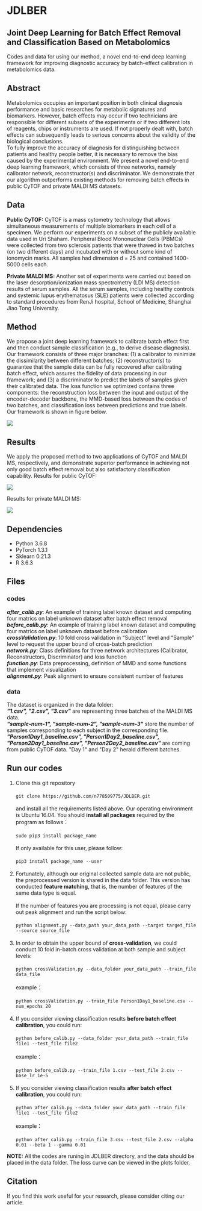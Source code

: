 # JDLBER
## Joint Deep Learning for Batch Effect Removal and Classification Based on Metabolomics

Codes and data for using our method, a novel end-to-end deep learning framework for improving diagnostic accuracy by batch-effect calibration in metabolomics data.

## Abstract
Metabolomics occupies an important position in both clinical diagnosis performance and basic researches for metabolic signatures and biomarkers. However, batch effects may occur if two technicians are responsible for different subsets of the experiments or if two different lots of reagents, chips or instruments are used. If not properly dealt with, batch effects can subsequently leads to serious concerns about the validity of the biological conclusions.<br />
To fully improve the accuracy of diagnosis for distinguishing between patients and healthy people better, it is necessary to remove the bias caused by the experimental environment. We present a novel end-to-end deep learning framework, which consists of three networks, namely calibrator network, reconstructor(s) and discriminator. We demonstrate that our algorithm outperforms existing methods for removing batch effects in public CyTOF and private MALDI MS datasets.

## Data
**Public CyTOF:** CyTOF is a mass cytometry technology that allows simultaneous measurements of multiple biomarkers in each cell of a specimen. We perform our experiments on a subset of the publicly available data used in Uri Shaham. Peripheral Blood Mononuclear Cells (PBMCs) were collected from two sclerosis patients that were thawed in two batches (on two different days) and incubated with or without some kind of ionomycin marks. All samples had dimension d = 25 and contained 1400-5000 cells each. 

**Private MALDI MS:** Another set of experiments were carried out based on the laser desorption/ionization mass spectrometry (LDI MS) detection results of serum samples. All the serum samples, including healthy controls and systemic lupus erythematosus (SLE) patients were collected according to standard procedures from RenJi hospital, School of Medicine, Shanghai Jiao Tong University. 

## Method
We propose a joint deep learning framework to calibrate batch effect first and then conduct sample classification (e.g., to derive disease diagnosis). Our framework consists of three major branches: (1) a calibrator to minimize the dissimilarity between different batches; (2) reconstructor(s) to guarantee that the sample data can be fully recovered after calibrating batch effect, which assures the fidelity of data processing in our framework; and (3) a discriminator to predict the labels of samples given their calibrated data. The loss function we optimized contains three components: the reconstruction loss between the input and output of the encoder-decoder backbone, the MMD-based loss between the codes of two batches, and classification loss between predictions and true labels. Our framework is shown in figure below.

![](illustration/network.png)

## Results
We apply the proposed method to two applications of CyTOF and MALDI MS, respectively, and demonstrate superior performance in achieving not only good batch effect removal but also satisfactory classification capability. 
Results for public CyTOF: 

![](illustration/CyTOF.png)

Results for private MALDI MS:

![](illustration/MALDI-MS.png)

## Dependencies
- Python 3.6.8<br />
- PyTorch 1.3.1<br />
- Sklearn 0.21.3<br />
- R 3.6.3<br />

## Files
### codes
***after_calib.py***: An example of training label known dataset and computing four matrics on label unknown dataset after batch effect removal<br />
***before_calib.py***: An example of training label known dataset and computing four matrics on label unknown dataset before calibration<br />
***crossValidation.py***: 10 fold cross validation in “Subject” level and “Sample” level to request the upper bound of cross-batch prediction<br />
***network.py***: Class definitions for three network architectures (Calibrator, Reconstructors, Discriminator) and loss function<br />
***function.py***: Data preprocessing, definition of MMD and some functions that implement visualization<br />
***alignment.py***: Peak alignment to ensure consistent number of features<br />

### data
The dataset is organized in the data folder:<br />
   ***"1.csv", "2.csv", "3.csv"*** are representing three batches of the MALDI MS data.<br />
   ***"sample-num-1", "sample-num-2", "sample-num-3"*** store the number of samples corresponding to each subject in the corresponding file.<br />
   ***"Person1Day1_baseline.csv", "Person1Day2_baseline.csv", "Person2Day1_baseline.csv", "Person2Day2_baseline.csv"*** are coming from public CyTOF data. "Day 1" and "Day 2" herald different batches.<br />

## Run our codes
1. Clone this git repository<br />   
   `git clone https://github.com/n778509775/JDLBER.git`<br />   
   and install all the requirements listed above. Our operating environment is Ubuntu 16.04. You should **install all packages** required by the program as follows：   <br />   
   `sudo pip3 install package_name`<br />   
   If only available for this user, please follow:<br />   
   `pip3 install package_name --user`  <br /> 
   <br />
2. Fortunately, although our original collected sample data are not public, the preprocessed version is shared in the data folder. This version has conducted **feature matching**, that is, the number of features of the same data type is equal.<br />   
   If the number of features you are processing is not equal, please carry out peak alignment and run the script below:<br /> 
   <br />
   `python alignment.py --data_path your_data_path --target target_file --source source_file`<br /> 
   <br />
3. In order to obtain the upper bound of **cross-validation**, we could conduct 10 fold in-batch cross validation at both sample and subject levels:   <br />    
    `python crossValidation.py --data_folder your_data_path --train_file data_file`  <br />    
    example：<br />   
    `python crossValidation.py --train_file Person1Day1_baseline.csv --num_epochs 20` <br />
    <br />
4. If you consider viewing classification results **before batch effect calibration**, you could run:   <br />    
   `python before_calib.py --data_folder your_data_path --train_file file1 --test_file file2` <br />    
   example：<br />   
   `python before_calib.py --train_file 1.csv --test_file 2.csv --base_lr 1e-5` <br />
   <br />
5. If you consider viewing classification results **after batch effect calibration**, you could run:   <br />      
   `python after_calib.py --data_folder your_data_path --train_file file1 --test_file file2` <br />   
   example：<br />   
   `python after_calib.py --train_file 3.csv --test_file 2.csv --alpha 0.01 --beta 1 --gamma 0.01`<br />     
   
**NOTE:** All the codes are runing in JDLBER directory, and the data should be placed in the data folder. The loss curve can be viewed in the plots folder.<br />

## Citation
If you find this work useful for your research, please consider citing our article.
